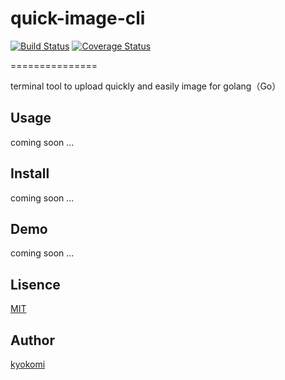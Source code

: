 # quick-image-cli

[![Build Status](https://drone.io/github.com/kyokomi/quick-image-cli/status.png)](https://drone.io/github.com/kyokomi/quick-image-cli/latest)
[![Coverage Status](https://img.shields.io/coveralls/kyokomi/quick-image-cli.svg)](https://coveralls.io/r/kyokomi/quick-image-cli?branch=master)

===============

terminal tool to upload quickly and easily image for golang（Go）

## Usage

coming soon ...

## Install

coming soon ...

## Demo

coming soon ...

## Lisence

[MIT](https://github.com/kyokomi/quick-image-cli/blob/master/LICENSE)

## Author

[kyokomi](https://github.com/kyokomi)

